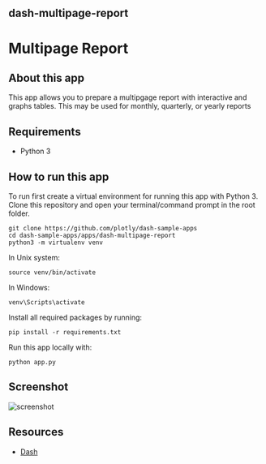 ## dash-multipage-report

# Multipage Report

## About this app

This app allows you to prepare a multipgage report with interactive and graphs tables. This may be used for monthly, quarterly,  or yearly reports

## Requirements

* Python 3

## How to run this app

To run first create a virtual environment for running this app with Python 3. Clone this repository 
and open your terminal/command prompt in the root folder.

```
git clone https://github.com/plotly/dash-sample-apps
cd dash-sample-apps/apps/dash-multipage-report
python3 -m virtualenv venv

```
In Unix system:
```
source venv/bin/activate

```
In Windows: 

```
venv\Scripts\activate
```

Install all required packages by running:
```
pip install -r requirements.txt
```

Run this app locally with:
```
python app.py
```

## Screenshot

![screenshot](Img/multipage.gif)

## Resources

* [Dash](https://dash.plot.ly/)
